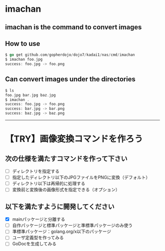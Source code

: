 # imachan

## imachan is the command to convert images

## How to use

```go
$ go get github.com/gopherdojo/dojo7/kadai1/nas/cmd/imachan
$ imachan foo.jpg
success: foo.jpg -> foo.png
```

## Can convert images under the directories

```go
$ ls
foo.jpg bar.jpg baz.jpg
$ imachan .
success: foo.jpg -> foo.png
success: bar.jpg -> bar.png
success: baz.jpg -> baz.png
```

---

# 【TRY】画像変換コマンドを作ろう

## 次の仕様を満たすコマンドを作って下さい

- [ ] ディレクトリを指定する
- [ ] 指定したディレクトリ以下のJPGファイルをPNGに変換（デフォルト）
- [ ] ディレクトリ以下は再帰的に処理する
- [ ] 変換前と変換後の画像形式を指定できる（オプション）

## 以下を満たすように開発してください

- [x] mainパッケージと分離する
- [ ] 自作パッケージと標準パッケージと準標準パッケージのみ使う
- [ ] 準標準パッケージ：golang.org/x以下のパッケージ
- [ ] ユーザ定義型を作ってみる
- [ ] GoDocを生成してみる

